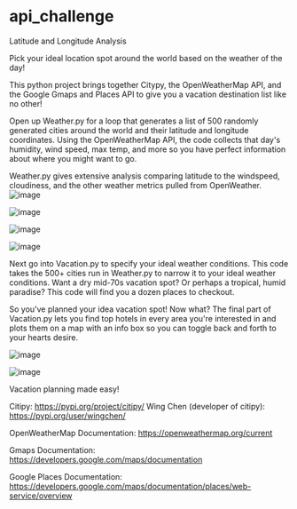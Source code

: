 # api_challenge
Latitude and Longitude Analysis 


Pick your ideal location spot around the world based on the weather of the day!

This python project brings together Citypy, the OpenWeatherMap API, and the Google Gmaps and Places API to give you a vacation destination list like no other!


Open up Weather.py for a loop that generates a list of 500 randomly generated cities around the world and their latitude and longitude coordinates. Using the OpenWeatherMap API, the code collects that day's humidity, wind speed, max temp, and more so you have perfect information about where you might want to go.

Weather.py gives extensive analysis comparing latitude to the windspeed, cloudiness, and the other weather metrics pulled from OpenWeather. 
![image](https://user-images.githubusercontent.com/79419060/122602102-1e903000-d027-11eb-8a51-2cf642ff5aab.png)

![image](https://user-images.githubusercontent.com/79419060/122602116-2223b700-d027-11eb-9da5-bf4f33227ee7.png)

![image](https://user-images.githubusercontent.com/79419060/122602130-28199800-d027-11eb-8c2b-0f383066aca3.png)

![image](https://user-images.githubusercontent.com/79419060/122602120-24861100-d027-11eb-95ea-90877243c558.png)


Next go into Vacation.py to specify your ideal weather conditions. This code takes the 500+ cities run in Weather.py to narrow it to your ideal weather conditions. Want a dry mid-70s vacation spot? Or perhaps a tropical, humid paradise? This code will find you a dozen places to checkout. 

So you've planned your idea vacation spot! Now what? The final part of Vacation.py lets you find top hotels in every area you're interested in and plots them on a map with an info box so you can toggle back and forth to your hearts desire. 

![image](https://user-images.githubusercontent.com/79419060/122602201-467f9380-d027-11eb-84d1-c63925eb821f.png)

![image](https://user-images.githubusercontent.com/79419060/122602166-3798e100-d027-11eb-9ecc-f6274375bd6d.png)


Vacation planning made easy!

Citipy:
https://pypi.org/project/citipy/
Wing Chen (developer of citipy): https://pypi.org/user/wingchen/

OpenWeatherMap Documentation:
https://openweathermap.org/current

Gmaps Documentation:
https://developers.google.com/maps/documentation

Google Places Documentation:
https://developers.google.com/maps/documentation/places/web-service/overview
